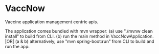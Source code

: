 # VaccNow
Vaccine application management centric apis.

The application comes bundled with mvn wrapper:
(a) use "./mvnw clean install" to build from CLI.
(b) run the main method in VaccNowApplication.
|OR|
(a & b) alternatively, use "mvn spring-boot:run" from CLI to build and run the app.

